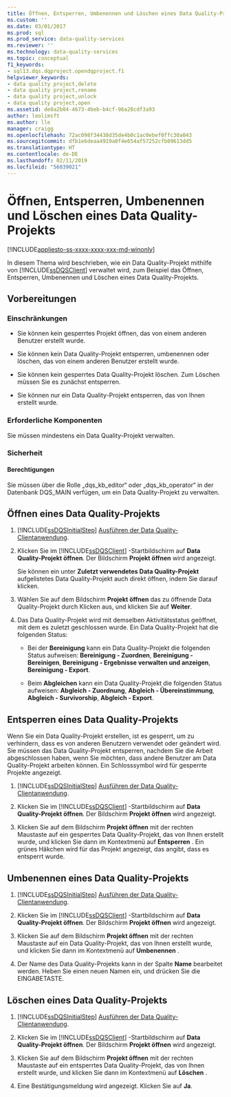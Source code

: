 ```yaml
---
title: Öffnen, Entsperren, Umbenennen und Löschen eines Data Quality-Projekts | Microsoft-Dokumentation
ms.custom: ''
ms.date: 03/01/2017
ms.prod: sql
ms.prod_service: data-quality-services
ms.reviewer: ''
ms.technology: data-quality-services
ms.topic: conceptual
f1_keywords:
- sql13.dqs.dqproject.opendqproject.f1
helpviewer_keywords:
- data quality project,delete
- data quality project,rename
- data quality project,unlock
- data quality project,open
ms.assetid: de8a2b04-4673-4beb-b4cf-96a28cdf3a93
author: leolimsft
ms.author: lle
manager: craigg
ms.openlocfilehash: 72ac098f34438d35de4b0c1ac0ebef0ffc30a043
ms.sourcegitcommit: dfb1e6deaa4919a0f4e654af57252cfb09613dd5
ms.translationtype: HT
ms.contentlocale: de-DE
ms.lasthandoff: 02/11/2019
ms.locfileid: "56039021"
---
```

# <a name="open-unlock-rename-and-delete-a-data-quality-project"></a>Öffnen, Entsperren, Umbenennen und Löschen eines Data Quality-Projekts

[!INCLUDE[appliesto-ss-xxxx-xxxx-xxx-md-winonly](../includes/appliesto-ss-xxxx-xxxx-xxx-md-winonly.md)]

  In diesem Thema wird beschrieben, wie ein Data Quality-Projekt mithilfe von [!INCLUDE[ssDQSClient](../includes/ssdqsclient-md.md)] verwaltet wird, zum Beispiel das Öffnen, Entsperren, Umbenennen und Löschen eines Data Quality-Projekts.  
  
##  <a name="BeforeYouBegin"></a> Vorbereitungen  
  
###  <a name="LimitationsRestrictions"></a> Einschränkungen  
  
-   Sie können kein gesperrtes Projekt öffnen, das von einem anderen Benutzer erstellt wurde.  
  
-   Sie können kein Data Quality-Projekt entsperren, umbenennen oder löschen, das von einem anderen Benutzer erstellt wurde.  
  
-   Sie können kein gesperrtes Data Quality-Projekt löschen. Zum Löschen müssen Sie es zunächst entsperren.  
  
-   Sie können nur ein Data Quality-Projekt entsperren, das von Ihnen erstellt wurde.  
  
###  <a name="Prerequisites"></a> Erforderliche Komponenten  
 Sie müssen mindestens ein Data Quality-Projekt verwalten.  
  
###  <a name="Security"></a> Sicherheit  
  
####  <a name="Permissions"></a> Berechtigungen  
 Sie müssen über die Rolle „dqs_kb_editor“ oder „dqs_kb_operator“ in der Datenbank DQS_MAIN verfügen, um ein Data Quality-Projekt zu verwalten.  
  
##  <a name="Open"></a> Öffnen eines Data Quality-Projekts  
  
1.  [!INCLUDE[ssDQSInitialStep](../includes/ssdqsinitialstep-md.md)] [Ausführen der Data Quality-Clientanwendung](../data-quality-services/run-the-data-quality-client-application.md).  
  
2.  Klicken Sie im [!INCLUDE[ssDQSClient](../includes/ssdqsclient-md.md)] -Startbildschirm auf **Data Quality-Projekt öffnen**. Der Bildschirm **Projekt öffnen** wird angezeigt.  
  
     Sie können ein unter **Zuletzt verwendetes Data Quality-Projekt** aufgelistetes Data Quality-Projekt auch direkt öffnen, indem Sie darauf klicken.  
  
3.  Wählen Sie auf dem Bildschirm **Projekt öffnen** das zu öffnende Data Quality-Projekt durch Klicken aus, und klicken Sie auf **Weiter**.  
  
4.  Das Data Quality-Projekt wird mit demselben Aktivitätsstatus geöffnet, mit dem es zuletzt geschlossen wurde. Ein Data Quality-Projekt hat die folgenden Status:  
  
    -   Bei der **Bereinigung** kann ein Data Quality-Projekt die folgenden Status aufweisen: **Bereinigung - Zuordnen**, **Bereinigung - Bereinigen**, **Bereinigung - Ergebnisse verwalten und anzeigen**, **Bereinigung - Export**.  
  
    -   Beim **Abgleichen** kann ein Data Quality-Projekt die folgenden Status aufweisen: **Abgleich - Zuordnung**, **Abgleich - Übereinstimmung**, **Abgleich - Survivorship**, **Abgleich - Export**.  
  
##  <a name="Unlock"></a> Entsperren eines Data Quality-Projekts  
 Wenn Sie ein Data Quality-Projekt erstellen, ist es gesperrt, um zu verhindern, dass es von anderen Benutzern verwendet oder geändert wird. Sie müssen das Data Quality-Projekt entsperren, nachdem Sie die Arbeit abgeschlossen haben, wenn Sie möchten, dass andere Benutzer am Data Quality-Projekt arbeiten können. Ein Schlosssymbol wird für gesperrte Projekte angezeigt.  
  
1.  [!INCLUDE[ssDQSInitialStep](../includes/ssdqsinitialstep-md.md)] [Ausführen der Data Quality-Clientanwendung](../data-quality-services/run-the-data-quality-client-application.md).  
  
2.  Klicken Sie im [!INCLUDE[ssDQSClient](../includes/ssdqsclient-md.md)] -Startbildschirm auf **Data Quality-Projekt öffnen**. Der Bildschirm **Projekt öffnen** wird angezeigt.  
  
3.  Klicken Sie auf dem Bildschirm **Projekt öffnen** mit der rechten Maustaste auf ein gesperrtes Data Quality-Projekt, das von Ihnen erstellt wurde, und klicken Sie dann im Kontextmenü auf **Entsperren** . Ein grünes Häkchen wird für das Projekt angezeigt, das angibt, dass es entsperrt wurde.  
  
##  <a name="Rename"></a> Umbenennen eines Data Quality-Projekts  
  
1.  [!INCLUDE[ssDQSInitialStep](../includes/ssdqsinitialstep-md.md)] [Ausführen der Data Quality-Clientanwendung](../data-quality-services/run-the-data-quality-client-application.md).  
  
2.  Klicken Sie im [!INCLUDE[ssDQSClient](../includes/ssdqsclient-md.md)] -Startbildschirm auf **Data Quality-Projekt öffnen**. Der Bildschirm **Projekt öffnen** wird angezeigt.  
  
3.  Klicken Sie auf dem Bildschirm **Projekt öffnen** mit der rechten Maustaste auf ein Data Quality-Projekt, das von Ihnen erstellt wurde, und klicken Sie dann im Kontextmenü auf **Umbenennen** .  
  
4.  Der Name des Data Quality-Projekts kann in der Spalte **Name** bearbeitet werden. Heben Sie einen neuen Namen ein, und drücken Sie die EINGABETASTE.  
  
##  <a name="Delete"></a> Löschen eines Data Quality-Projekts  
  
1.  [!INCLUDE[ssDQSInitialStep](../includes/ssdqsinitialstep-md.md)] [Ausführen der Data Quality-Clientanwendung](../data-quality-services/run-the-data-quality-client-application.md).  
  
2.  Klicken Sie im [!INCLUDE[ssDQSClient](../includes/ssdqsclient-md.md)] -Startbildschirm auf **Data Quality-Projekt öffnen**. Der Bildschirm **Projekt öffnen** wird angezeigt.  
  
3.  Klicken Sie auf dem Bildschirm **Projekt öffnen** mit der rechten Maustaste auf ein entsperrtes Data Quality-Projekt, das von Ihnen erstellt wurde, und klicken Sie dann im Kontextmenü auf **Löschen** .  
  
4.  Eine Bestätigungsmeldung wird angezeigt. Klicken Sie auf **Ja**.  
  
  
